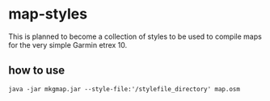 # map-styles

This is planned to become a collection of styles to be used to compile maps for the very simple Garmin etrex 10. 

## how to use

```java -jar mkgmap.jar --style-file:'/stylefile_directory' map.osm```



